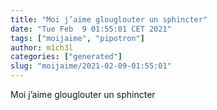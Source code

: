 ```yaml
---
title: "Moi j’aime glouglouter un sphincter"
date: "Tue Feb  9 01:55:01 CET 2021"
tags: ["moijaime", "pipotron"]
author: m1ch3l
categories: ["generated"]
slug: "moijaime/2021-02-09-01:55:01"
---
```


Moi j’aime glouglouter un sphincter
